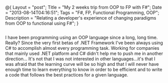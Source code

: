 @{
    Layout = "post";
    Title = "My 2 weeks trip from OOP to FP with F#";
    Date = "2013-08-14T04:16:51";
    Tags = "F#, FP, Functional Programming, OOP";
    Description = "Relating a developer's experience of changing paradigms from OOP to functional using F#";
}

<div class="row">
<div class="medium-8 columns">

I have been programming using an OOP language since a long, long time. Really? Since the very first betas of .NET Framework I've been always using C# to accomplish almost every programming task. Working for companies that mainly used .NET platform and C# didn't help me to push me in another direction... It's not that I was not interested in other languages...it's that I was afraid that the learning curve will be so high and that I will never have enough time to learn everything to know in order to be efficient and to write a code that follows the best practices for a given language.

</div>
</div>

<!-- more -->
